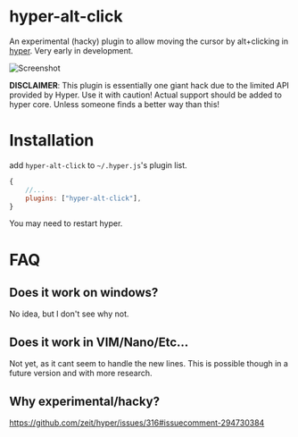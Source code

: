 # hyper-alt-click
An experimental (hacky) plugin to allow moving the cursor by alt+clicking in [hyper](https://hyper.is/). Very early in development.

![Screenshot](https://cloud.githubusercontent.com/assets/1210785/23743760/cdb010da-04a9-11e7-889f-2af23f3995bc.gif)

**DISCLAIMER**: This plugin is essentially one giant hack due to the limited API provided by Hyper. Use it with caution! Actual support should be added to hyper core. Unless someone finds a better way than this!

# Installation

add `hyper-alt-click` to `~/.hyper.js`'s plugin list.

```javascript
{
	//...
	plugins: ["hyper-alt-click"],
}
```

You may need to restart hyper.

# FAQ

## Does it work on windows?
No idea, but I don't see why not.

## Does it work in VIM/Nano/Etc...
Not yet, as it cant seem to handle the new lines. This is possible though in a future version and with more research.

## Why experimental/hacky?

https://github.com/zeit/hyper/issues/316#issuecomment-294730384
